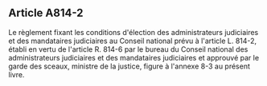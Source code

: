 Article A814-2
----
Le règlement fixant les conditions d'élection des administrateurs judiciaires et
des mandataires judiciaires au Conseil national prévu à l'article L. 814-2,
établi en vertu de l'article R. 814-6 par le bureau du Conseil national des
administrateurs judiciaires et des mandataires judiciaires et approuvé par le
garde des sceaux, ministre de la justice, figure à l'annexe 8-3 au présent
livre.
